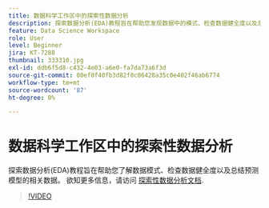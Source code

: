 ```yaml
---
title: 数据科学工作区中的探索性数据分析
description: 探索数据分析(EDA)教程旨在帮助您发现数据中的模式、检查数据健全度以及总结预测模型的相关数据。
feature: Data Science Workspace
role: User
level: Beginner
jira: KT-7288
thumbnail: 333310.jpg
exl-id: ddb6f5d8-c432-4e03-a6e0-fa7da73a6f3d
source-git-commit: 00ef0f40fb3d82f0c06428a35c0e402f46ab6774
workflow-type: tm+mt
source-wordcount: '87'
ht-degree: 0%

---
```


# 数据科学工作区中的探索性数据分析

探索数据分析(EDA)教程旨在帮助您了解数据模式、检查数据健全度以及总结预测模型的相关数据。 欲知更多信息，请访问 [探索性数据分析文档](https://experienceleague.adobe.com/docs/experience-platform/data-science-workspace/jupyterlab/eda-notebook.html?lang=en).

>[!VIDEO](https://video.tv.adobe.com/v/333310)

